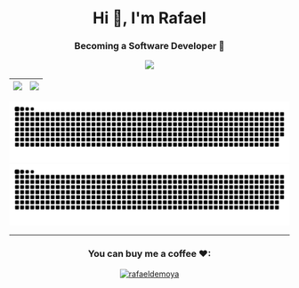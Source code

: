 <h1 align="center">Hi 👋, I'm Rafael</h1>
<h3 align="center">Becoming a Software Developer 💪</h3>

<p align="center">
 <a target="_blank" href=https://github.com/RafaelDeMoya>
  <img src=https://img.shields.io/github/followers/RafaelDeMoya?label=follow%20me&style=social />
</a></p>

|![](https://github-readme-stats.vercel.app/api?username=rafaeldemoya&show_icons=true&locale=en)|![](https://github-readme-streak-stats.herokuapp.com/?user=rafaeldemoya&)|
|-|-|

![snakedark](https://raw.githubusercontent.com/rafaeldemoya/rafaeldemoya/output/github-contribution-grid-snake-dark.svg#gh-dark-mode-only)![snakelight](https://raw.githubusercontent.com/rafaeldemoya/rafaeldemoya/output/github-contribution-grid-snake.svg#gh-light-mode-only)

<hr>



<h3 align="center">You can buy me a coffee ❤:</h3>
<p align="center"><a href="https://www.buymeacoffee.com/rafaeldemoya"> <img align="center" src="https://cdn.buymeacoffee.com/buttons/v2/default-yellow.png" height="50" width="210" alt="rafaeldemoya" /></a></p><br><br>
